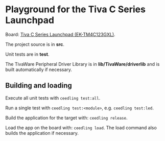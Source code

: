# Playground for the Tiva C Series Launchpad

Board: [Tiva C Series Launchpad (EK-TM4C123GXL)](http://www.ti.com/ww/en/launchpad/launchpads-connected-ek-tm4c123gxl.html).

The project source is in **src**.

Unit tests are in **test**.

The TivaWare Peripheral Driver Library is in **lib/TivaWare/driverlib** and is built automatically if necessary.

## Building and loading

Execute all unit tests with `ceedling test:all`.

Run a single test with `ceedling test:<module>`, e.g. `ceedling test:led`.

Build the application for the target with: `ceedling release`.

Load the app on the board with: `ceedling load`. The load command also builds the application if necessary.
